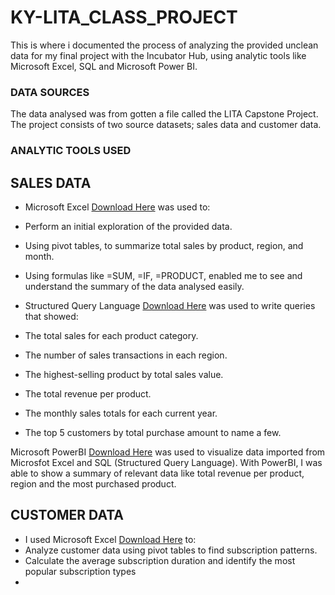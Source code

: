 
# KY-LITA_CLASS_PROJECT
This is where i documented the process of analyzing the provided unclean data for my final project with the Incubator Hub, using analytic tools like Microsoft Excel, SQL and Microsoft Power BI.  

### DATA SOURCES
The data analysed was from gotten a file called the LITA Capstone Project. The project consists of two source datasets; sales data and customer data.

### ANALYTIC TOOLS USED
## SALES DATA
- Microsoft Excel [Download Here](https://www.microsoft.com) was used to:
- Perform an initial exploration of the provided data. 
- Using pivot tables, to summarize total sales by product, region, and month.
- Using formulas like =SUM, =IF, =PRODUCT, enabled me to see and understand the summary of the data analysed easily. 

- Structured Query Language [Download Here](https://learn.microsoft.com/en-us/sql/ssms/sql-server-management-studio-ssms?view=sql-server-ver16) was used to write queries that showed:
- The total sales for each product category.
- The number of sales transactions in each region.
- The highest-selling product by total sales value.
- The total revenue per product.
- The monthly sales totals for each current year.
- The top 5 customers by total purchase amount to name a few. 

Microsoft PowerBI [Download Here](https://www.microsoft.com/en-us/power-USplatform/products/power-bi) was used to visualize data imported from Microsfot Excel and SQL (Structured Query Language). With PowerBI, I was able to show a summary of relevant data like total revenue per product, region and the most purchased product.

## CUSTOMER DATA
- I used Microsoft Excel [Download Here](https://www.microsoft.com) to:
- Analyze customer data using pivot tables to find subscription patterns.
- Calculate the average subscription duration and identify the most popular subscription types
- 
